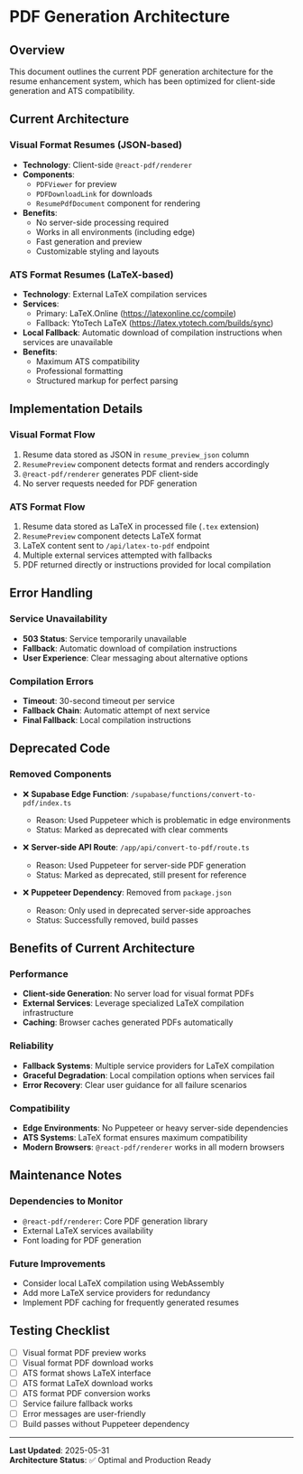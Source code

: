 # PDF Generation Architecture

## Overview

This document outlines the current PDF generation architecture for the resume enhancement system, which has been optimized for client-side generation and ATS compatibility.

## Current Architecture

### Visual Format Resumes (JSON-based)
- **Technology**: Client-side `@react-pdf/renderer`
- **Components**: 
  - `PDFViewer` for preview
  - `PDFDownloadLink` for downloads
  - `ResumePdfDocument` component for rendering
- **Benefits**:
  - No server-side processing required
  - Works in all environments (including edge)
  - Fast generation and preview
  - Customizable styling and layouts

### ATS Format Resumes (LaTeX-based)
- **Technology**: External LaTeX compilation services
- **Services**: 
  - Primary: LaTeX.Online (https://latexonline.cc/compile)
  - Fallback: YtoTech LaTeX (https://latex.ytotech.com/builds/sync)
- **Local Fallback**: Automatic download of compilation instructions when services are unavailable
- **Benefits**:
  - Maximum ATS compatibility
  - Professional formatting
  - Structured markup for perfect parsing

## Implementation Details

### Visual Format Flow
1. Resume data stored as JSON in `resume_preview_json` column
2. `ResumePreview` component detects format and renders accordingly
3. `@react-pdf/renderer` generates PDF client-side
4. No server requests needed for PDF generation

### ATS Format Flow
1. Resume data stored as LaTeX in processed file (`.tex` extension)
2. `ResumePreview` component detects LaTeX format
3. LaTeX content sent to `/api/latex-to-pdf` endpoint
4. Multiple external services attempted with fallbacks
5. PDF returned directly or instructions provided for local compilation

## Error Handling

### Service Unavailability
- **503 Status**: Service temporarily unavailable
- **Fallback**: Automatic download of compilation instructions
- **User Experience**: Clear messaging about alternative options

### Compilation Errors
- **Timeout**: 30-second timeout per service
- **Fallback Chain**: Automatic attempt of next service
- **Final Fallback**: Local compilation instructions

## Deprecated Code

### Removed Components
- ❌ **Supabase Edge Function**: `/supabase/functions/convert-to-pdf/index.ts`
  - Reason: Used Puppeteer which is problematic in edge environments
  - Status: Marked as deprecated with clear comments

- ❌ **Server-side API Route**: `/app/api/convert-to-pdf/route.ts`
  - Reason: Used Puppeteer for server-side PDF generation
  - Status: Marked as deprecated, still present for reference

- ❌ **Puppeteer Dependency**: Removed from `package.json`
  - Reason: Only used in deprecated server-side approaches
  - Status: Successfully removed, build passes

## Benefits of Current Architecture

### Performance
- **Client-side Generation**: No server load for visual format PDFs
- **External Services**: Leverage specialized LaTeX compilation infrastructure
- **Caching**: Browser caches generated PDFs automatically

### Reliability
- **Fallback Systems**: Multiple service providers for LaTeX compilation
- **Graceful Degradation**: Local compilation options when services fail
- **Error Recovery**: Clear user guidance for all failure scenarios

### Compatibility
- **Edge Environments**: No Puppeteer or heavy server-side dependencies
- **ATS Systems**: LaTeX format ensures maximum compatibility
- **Modern Browsers**: `@react-pdf/renderer` works in all modern browsers

## Maintenance Notes

### Dependencies to Monitor
- `@react-pdf/renderer`: Core PDF generation library
- External LaTeX services availability
- Font loading for PDF generation

### Future Improvements
- Consider local LaTeX compilation using WebAssembly
- Add more LaTeX service providers for redundancy
- Implement PDF caching for frequently generated resumes

## Testing Checklist

- [ ] Visual format PDF preview works
- [ ] Visual format PDF download works
- [ ] ATS format shows LaTeX interface
- [ ] ATS format LaTeX download works
- [ ] ATS format PDF conversion works
- [ ] Service failure fallback works
- [ ] Error messages are user-friendly
- [ ] Build passes without Puppeteer dependency

---

**Last Updated**: 2025-05-31  
**Architecture Status**: ✅ Optimal and Production Ready
